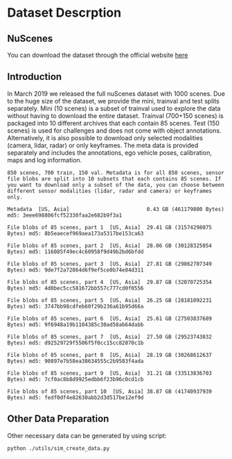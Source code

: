 # Dataset Descrption

## NuScenes

You can download the dataset through the official website [here](https://www.nuscenes.org/nuscenes#overview)

## Introduction

In March 2019 we released the full nuScenes dataset with 1000 scenes. Due to the huge size of the dataset, we provide the mini, trainval and test splits separately. Mini (10 scenes) is a subset of trainval used to explore the data without having to download the entire dataset. Trainval (700+150 scenes) is packaged into 10 different archives that each contain 85 scenes. Test (150 scenes) is used for challenges and does not come with object annotations. Alternatively, it is also possible to download only selected modalities (camera, lidar, radar) or only keyframes. The meta data is provided separately and includes the annotations, ego vehicle poses, calibration, maps and log information.

```trainval
850 scenes, 700 train, 150 val. Metadata is for all 850 scenes, sensor file blobs are split into 10 subsets that each contains 85 scenes. If you want to download only a subset of the data, you can choose between different sensor modalities (lidar, radar and camera) or keyframes only.

Metadata  [US, Asia]                         0.43 GB (461179800 Bytes)    md5: 3eee698806fcf52330faa2e682b9f3a1

File blobs of 85 scenes, part 1  [US, Asia]  29.41 GB (31574298075 Bytes) md5: 8b5eaecef969aea173a5317be153ca63

File blobs of 85 scenes, part 2  [US, Asia]  28.06 GB (30128325054 Bytes) md5: 116085f49ec4c60958f9d49b2bd6bfdd

File blobs of 85 scenes, part 3  [US, Asia]  27.81 GB (29862707349 Bytes) md5: 9de7f2a72864d6f9ef5ce0b74e84d311

File blobs of 85 scenes, part 4  [US, Asia]  29.87 GB (32070725354 Bytes) md5: 4d0bec5cc581672bb557c777cd0f0556

File blobs of 85 scenes, part 5  [US, Asia]  26.25 GB (28181092231 Bytes) md5: 3747bb98cdfeb60f29b236a61b95d66a

File blobs of 85 scenes, part 6  [US, Asia]  25.61 GB (27503837689 Bytes) md5: 9f6948a19b1104385c30ad58ab64dabb

File blobs of 85 scenes, part 7  [US, Asia]  27.50 GB (29523743832 Bytes) md5: d92529729f5506f5f0cc15cc82070c1b

File blobs of 85 scenes, part 8  [US, Asia]  28.19 GB (30268612637 Bytes) md5: 90897e7b58ea38634555c2b9583f4ada

File blobs of 85 scenes, part 9  [US, Asia]  31.21 GB (33513836703 Bytes) md5: 7cf0ac8b8d9925edbb6f23b96c0cd1cb

File blobs of 85 scenes, part 10  [US, Asia] 38.87 GB (41740937939 Bytes) md5: fedf0df4e82630abb2d3d517be12ef9d

```

## Other Data Preparation

Other necessary data can be generated by using script:

```
python ./utils/sim_create_data.py
```